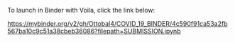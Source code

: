 To launch in Binder with Voila, click the link below:

https://mybinder.org/v2/gh/Ottobal4/COVID_19_BINDER/4c590f91ca53a2fb567ba10c9c51a38cbeb36086?filepath=SUBMISSION.ipynb
